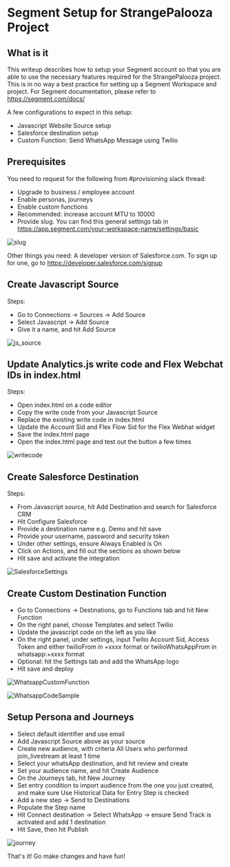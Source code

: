 # Segment Setup for StrangePalooza Project

## What is it

This writeup describes how to setup your Segment account so that you are able to use the necessary features required for the StrangePalooza project.
This is in no way a best practice for setting up a Segment Workspace and project.
For Segment documentation, please refer to https://segment.com/docs/ 

A few configurations to expect in this setup:

- Javascript Website Source setup
- Salesforce destination setup
- Custom Function: Send WhatsApp Message using Twilio

## Prerequisites

You need to request for the following from #provisioning slack thread:

- Upgrade to business / employee account
- Enable personas, journeys
- Enable custom functions
- Recommended: increase account MTU to 10000
- Provide slug. You can find this general settings tab in https://app.segment.com/your-workspace-name/settings/basic

![slug](https://emerald-stingray-3654.twil.io/assets/Slug.png)

Other things you need:
A developer version of Salesforce.com. To sign up for one, go to https://developer.salesforce.com/signup

## Create Javascript Source

Steps:
- Go to Connections -> Sources -> Add Source
- Select Javascript -> Add Source
- Give it a name, and hit Add Source

![js_source](https://emerald-stingray-3654.twil.io/assets/Javascript%20Source.png)

## Update Analytics.js write code and Flex Webchat IDs in index.html

Steps:
- Open index.html on a code editor
- Copy the write code from your Javascript Source
- Replace the existing write code in index.html
- Update the Account Sid and Flex Flow Sid for the Flex Webhat widget
- Save the index.html page
- Open the index.html page and test out the button a few times

![writecode](https://emerald-stingray-3654.twil.io/assets/Write%20Code.png)

## Create Salesforce Destination

Steps:
- From Javascript source, hit Add Destination and search for Salesforce CRM
- Hit Configure Salesforce
- Provide a destination name e.g. Demo and hit save
- Provide your username, password and security token
- Under other settings, ensure Always Enabled is On
- Click on Actions, and fill out the sections as shown below
- Hit save and activate the integration

![SalesforceSettings](https://emerald-stingray-3654.twil.io/assets/Salesforce%20Settings.png)

## Create Custom Destination Function
- Go to Connections -> Destinations, go to Functions tab and hit New Function
- On the right panel, choose Templates and select Twilio
- Update the javascript code on the left as you like
- On the right panel, under settings, input Twilio Account Sid, Access Token and either twilioFrom in +xxxx format or twilioWhatsAppFrom in whatsapp:+xxxx format
- Optional: hit the Settings tab and add the WhatsApp logo
- Hit save and deploy

![WhatsappCustomFunction](https://emerald-stingray-3654.twil.io/assets/Whatsapp%20Custom%20Destination.png)

![WhatsappCodeSample](https://emerald-stingray-3654.twil.io/assets/Whatsapp%20Code%20Sample.png)

## Setup Persona and Journeys
- Select default identifier and use email
- Add Javascript Source above as your source
- Create new audience, with criteria All Users who performed join_livestream at least 1 time
- Select your whatsApp destination, and hit review and create
- Set your audience name, and hit Create Audience
- On the Journeys tab, hit New Journey
- Set entry condition to import audience from the one you just created, and make sure Use Historical Data for Entry Step is checked
- Add a new step -> Send to Destinations
- Populate the Step name
- Hit Connect destination -> Select WhatsApp -> ensure Send Track is activated and add 1 destination
- Hit Save, then hit Publish

![journey](https://emerald-stingray-3654.twil.io/assets/Journey.png)

That's it! Go make changes and have fun!
